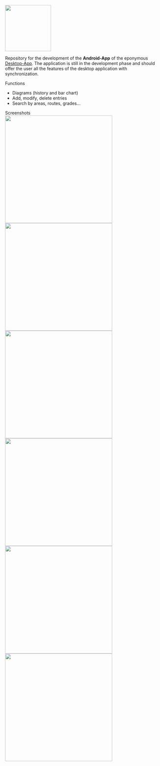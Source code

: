 <div class="container">
<img class="rounded-t-lg p-5" src="/img/monitor/logo.svg" loading="lazy" width="150" />

Repository for the development of the **Android-App** of the eponymous
<a class="active-link" href="https://github.com/LorenMucha/Climbing-Diary" target="_blank">
Desktop-App</a>.
The application is still in the development phase and should offer the user all the features of the desktop application 
with synchronization.

<div class="mt-3 font-bold">Functions</div>
<ul class="list-disc">
<li>Diagrams (history and bar chart)</li>
<li>Add, modify, delete entries</li>
<li>Search by areas, routes, grades...</li>
</ul>

</div>

<div class="mt-3 font-bold">Screenshots</div>
<div class="container grid grid-cols-3 gap-2 mx-auto">
    <img class="rounded-t-lg p-3" src="/img/climbing_diary/barchart.png" width="350" />
    <img class="rounded-t-lg p-3" src="/img/climbing_diary/tabelle.png" width="350" />
    <img class="rounded-t-lg p-3" src="/img/climbing_diary/linechart.png" width="350" />
    <img class="rounded-t-lg p-3" src="/img/climbing_diary/routen.png" width="350" />
    <img class="rounded-t-lg p-3" src="/img/climbing_diary/projects.png" width="350" />
    <img class="rounded-t-lg p-3" src="/img/climbing_diary/filter.png" width="350" />
</div>
